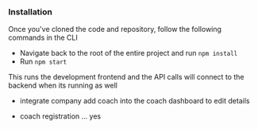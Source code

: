 ### Installation

Once you've cloned the code and repository, follow the following commands in the CLI

- Navigate back to the root of the entire project and run `npm install`
- Run `npm start`

This runs the development frontend and the API calls will connect to the backend when its running as well



- integrate company add coach into the coach dashboard to edit details


- coach registration ... yes
